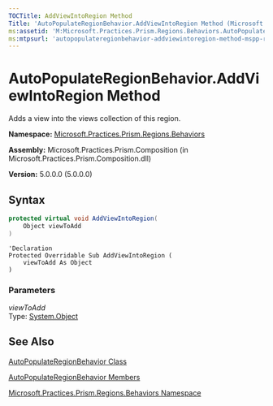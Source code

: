 ```yaml
---
TOCTitle: AddViewIntoRegion Method
Title: 'AutoPopulateRegionBehavior.AddViewIntoRegion Method (Microsoft.Practices.Prism.Regions.Behaviors)'
ms:assetid: 'M:Microsoft.Practices.Prism.Regions.Behaviors.AutoPopulateRegionBehavior.AddViewIntoRegion(System.Object)'
ms:mtpsurl: 'autopopulateregionbehavior-addviewintoregion-method-mspp-regions-behaviors.md'
---
```


# AutoPopulateRegionBehavior.AddViewIntoRegion Method

Adds a view into the views collection of this region. 

**Namespace:** [Microsoft.Practices.Prism.Regions.Behaviors](/patterns-practices/reference/mspp-regions-behaviors-namespace)

**Assembly:** Microsoft.Practices.Prism.Composition (in Microsoft.Practices.Prism.Composition.dll)

**Version:** 5.0.0.0 (5.0.0.0)

## Syntax

```C#
protected virtual void AddViewIntoRegion(
	Object viewToAdd
)
```

```VB
'Declaration
Protected Overridable Sub AddViewIntoRegion ( 
	viewToAdd As Object
)
```

### Parameters

*viewToAdd*  
Type: [System.Object](http://msdn.microsoft.com/en-us/library/e5kfa45b)

## See Also

[AutoPopulateRegionBehavior Class](/patterns-practices/reference/autopopulateregionbehavior-class-mspp-regions-behaviors)

[AutoPopulateRegionBehavior Members](/patterns-practices/reference/autopopulateregionbehavior-members-mspp-regions-behaviors)

[Microsoft.Practices.Prism.Regions.Behaviors Namespace](/patterns-practices/reference/mspp-regions-behaviors-namespace)
